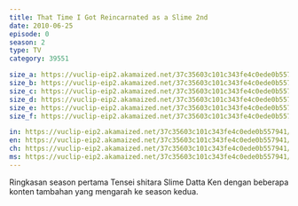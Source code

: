 ```yaml
---
title: That Time I Got Reincarnated as a Slime 2nd
date: 2010-06-25
episode: 0
season: 2
type: TV
category: 39551

size_a: https://vuclip-eip2.akamaized.net/37c35603c101c343fe4c0ede0b557941/vp63207_V20210105170034/hlsc_e2931_2.m3u8
size_b: https://vuclip-eip2.akamaized.net/37c35603c101c343fe4c0ede0b557941/vp63207_V20210105170034/hlsc_e2931_3.m3u8
size_c: https://vuclip-eip2.akamaized.net/37c35603c101c343fe4c0ede0b557941/vp63207_V20210105170034/hlsc_e2931_4.m3u8
size_d: https://vuclip-eip2.akamaized.net/37c35603c101c343fe4c0ede0b557941/vp63207_V20210105170034/hlsc_e2931_5.m3u8
size_e: https://vuclip-eip2.akamaized.net/37c35603c101c343fe4c0ede0b557941/vp63207_V20210105170034/hlsc_e2931_6.m3u8
size_f: https://vuclip-eip2.akamaized.net/37c35603c101c343fe4c0ede0b557941/vp63207_V20210105170034/hlsc_e2931_7.m3u8

in: https://vuclip-eip2.akamaized.net/37c35603c101c343fe4c0ede0b557941/id.vtt
en: https://vuclip-eip2.akamaized.net/37c35603c101c343fe4c0ede0b557941/en.vtt
ch: https://vuclip-eip2.akamaized.net/37c35603c101c343fe4c0ede0b557941/zh-TW.vtt
ms: https://vuclip-eip2.akamaized.net/37c35603c101c343fe4c0ede0b557941/ms.vtt
---
```

Ringkasan season pertama Tensei shitara Slime Datta Ken dengan beberapa konten tambahan yang mengarah ke season kedua.